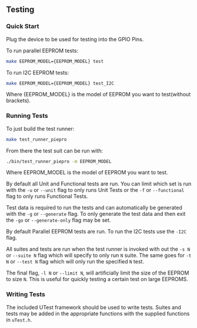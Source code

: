 ## __Testing__

### __Quick Start__
Plug the device to be used for testing into the GPIO Pins.

To run parallel EEPROM tests:
```sh
make EEPROM_MODEL={EEPROM_MODEL} test
```

To run I2C EEPROM tests:
```sh
make EEPROM_MODEL={EEPROM_MODEL} test_I2C
```

Where {EEPROM_MODEL} is the model of EEPROM you want to test(without brackets).

### __Running Tests__

To just build the test runner:
```sh
make test_runner_piepro
```

From there the test suit can be run with:

```sh
./bin/test_runner_piepro -m EEPROM_MODEL
```
Where EEPROM_MODEL is the model of EEPROM you want to test.

By default all Unit and Functional tests are run. You can limit which set is run with the `-u` or `--unit` flag to only runs Unit Tests or the `-f` or `--functional` flag to only runs Functional Tests.

Test data is required to run the tests and can automatically be generated with the `-g` or `--generate` flag. To only generate the test data and then exit the `-go` or `--generate-only` flag may be set.

By default Parallel EEPROM tests are run. To run the I2C tests use the `-I2C` flag.

All suites and tests are run when the test runner is invoked with out the `-s N` or `--suite N` flag which will specify to only run `N` suite. The same goes for `-t N` or `--test N` flag which will only run the specified `N` test.

The final flag, `-l N` or `--limit N`, will artificially limit the size of the EEPROM to size `N`. This is useful for quickly testing a certain test on large EEPROMS.

### __Writing Tests__

The included UTest framework should be used to write tests. Suites and tests may be added in the appropriate functions with the supplied functions in `uTest.h`.
